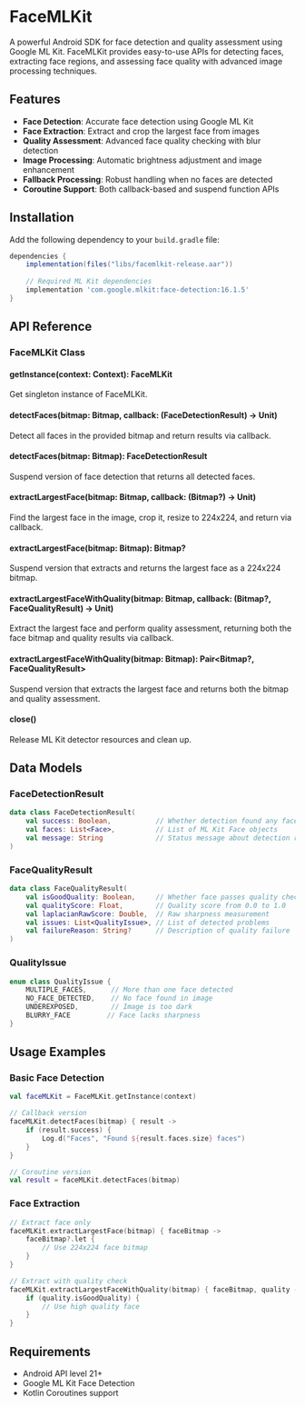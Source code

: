 # FaceMLKit

A powerful Android SDK for face detection and quality assessment using Google ML Kit. FaceMLKit provides easy-to-use APIs for detecting faces, extracting face regions, and assessing face quality with advanced image processing techniques.

## Features

- **Face Detection**: Accurate face detection using Google ML Kit
- **Face Extraction**: Extract and crop the largest face from images
- **Quality Assessment**: Advanced face quality checking with blur detection
- **Image Processing**: Automatic brightness adjustment and image enhancement
- **Fallback Processing**: Robust handling when no faces are detected
- **Coroutine Support**: Both callback-based and suspend function APIs

## Installation

Add the following dependency to your `build.gradle` file:

```gradle
dependencies {
    implementation(files("libs/facemlkit-release.aar"))
    
    // Required ML Kit dependencies
    implementation 'com.google.mlkit:face-detection:16.1.5'
}
```

## API Reference

### FaceMLKit Class

#### getInstance(context: Context): FaceMLKit
Get singleton instance of FaceMLKit.

#### detectFaces(bitmap: Bitmap, callback: (FaceDetectionResult) -> Unit)
Detect all faces in the provided bitmap and return results via callback.

#### detectFaces(bitmap: Bitmap): FaceDetectionResult
Suspend version of face detection that returns all detected faces.

#### extractLargestFace(bitmap: Bitmap, callback: (Bitmap?) -> Unit)
Find the largest face in the image, crop it, resize to 224x224, and return via callback.

#### extractLargestFace(bitmap: Bitmap): Bitmap?
Suspend version that extracts and returns the largest face as a 224x224 bitmap.

#### extractLargestFaceWithQuality(bitmap: Bitmap, callback: (Bitmap?, FaceQualityResult) -> Unit)
Extract the largest face and perform quality assessment, returning both the face bitmap and quality results via callback.

#### extractLargestFaceWithQuality(bitmap: Bitmap): Pair<Bitmap?, FaceQualityResult>
Suspend version that extracts the largest face and returns both the bitmap and quality assessment.

#### close()
Release ML Kit detector resources and clean up.

## Data Models

### FaceDetectionResult
```kotlin
data class FaceDetectionResult(
    val success: Boolean,           // Whether detection found any faces
    val faces: List<Face>,          // List of ML Kit Face objects
    val message: String             // Status message about detection result
)
```

### FaceQualityResult
```kotlin
data class FaceQualityResult(
    val isGoodQuality: Boolean,     // Whether face passes quality checks
    val qualityScore: Float,        // Quality score from 0.0 to 1.0
    val laplacianRawScore: Double,  // Raw sharpness measurement
    val issues: List<QualityIssue>, // List of detected problems
    val failureReason: String?      // Description of quality failure
)
```

### QualityIssue
```kotlin
enum class QualityIssue {
    MULTIPLE_FACES,      // More than one face detected
    NO_FACE_DETECTED,    // No face found in image
    UNDEREXPOSED,        // Image is too dark
    BLURRY_FACE         // Face lacks sharpness
}
```

## Usage Examples

### Basic Face Detection
```kotlin
val faceMLKit = FaceMLKit.getInstance(context)

// Callback version
faceMLKit.detectFaces(bitmap) { result ->
    if (result.success) {
        Log.d("Faces", "Found ${result.faces.size} faces")
    }
}

// Coroutine version
val result = faceMLKit.detectFaces(bitmap)
```

### Face Extraction
```kotlin
// Extract face only
faceMLKit.extractLargestFace(bitmap) { faceBitmap ->
    faceBitmap?.let { 
        // Use 224x224 face bitmap
    }
}

// Extract with quality check
faceMLKit.extractLargestFaceWithQuality(bitmap) { faceBitmap, quality ->
    if (quality.isGoodQuality) {
        // Use high quality face
    }
}
```

## Requirements

- Android API level 21+
- Google ML Kit Face Detection
- Kotlin Coroutines support